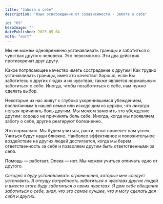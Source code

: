 ```yaml
---
title: "Забота о себе"
description: "Язык освобождения от созависимости - Забота о себе"

id: "69"
heroImage: ""
datePublished: 2023-05-04
moth: "mart"
---
```


Мы не можем одновременно устанавливать границы и заботиться о чувствах другого
человека. Это невозможно. Эти два действия противоречат друг другу.

Какое потрясающее качество иметь сострадание к другим! Как трудно
устанавливать границы, имея это качество! Хорошо, если Вы заботитесь о других
людях и их чувствах; также является нормальным заботиться о себе. Иногда,
чтобы позаботиться о себе, нам нужно сделать выбор.

Некоторые из нас живут с глубоко укоренившимся убеждением, воспитанным в нашей
семье или исходящим из церкви, что _никогда_ нельзя причинять боль другим. Мы
можем заменить это убеждение другим: хорошо не причинять боль себе. Иногда,
когда мы проявляем заботу о себе, другие реагируют болезненно.

Это нормально. Мы будем учиться, расти, опыт принесет нам успех. Учиться будут
наши близкие. Наиболее эффективное и положительное воздействие на других людей
достигается, когда мы берем ответственность за себя и позволяем другим быть
ответственными за себя.

Помощь — работает. Опека — нет. Мы можем учиться отличать одно от другого.

_Сегодня_ _я_ _буду_ _устанавливать_ _ограничения,_ _которые_ _мне_ _следует_
_установить._ _Я_ _отпущу_ _потребность_ _заботиться_ _о_ _чувствах_ _других_
_людей_ _и_ _вместо_ _этого_ _буду_ _заботиться_ _о_ _своих_ _чувствах._ _Я
дам_ _себе_ _обещание_ _заботиться_ _о_ _себе,_ _зная,_ _что_ _это_ _самое_
_лучшее,_ _что_ _я_ _могу_ _сделать_ _для_ _себя_ _и_ _других.._
